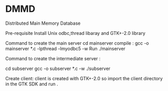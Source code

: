# DMMD
Distributed Main Memory Database

Pre-requisite
Install Unix odbc,thread libaray and GTK+-2.0 library

Command to create the main server 
cd mainserver
compile :
gcc -o mainserver *.c -lpthread -lmyodbc5 -w
Run 
./mainserver


Command to create the intermediate server :

cd subserver
gcc -o subserver *.c -w
./subserver

Create client: 
client is created with GTK+-2.0 so import the client directory in the GTK SDK and run .



